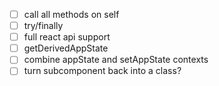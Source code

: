 - [ ] call all methods on self
- [ ] try/finally
- [ ] full react api support
- [ ] getDerivedAppState
- [ ] combine appState and setAppState contexts
- [ ] turn subcomponent back into a class?
